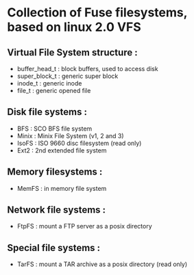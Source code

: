 # Collection of Fuse filesystems, based on linux 2.0 VFS

## Virtual File System structure :
  - buffer_head_t : block buffers, used to access disk
  - super_block_t : generic super block
  - inode_t : generic inode
  - file_t : generic opened file

## Disk file systems :
- BFS : SCO BFS file system
- Minix : Minix File System (v1, 2 and 3)
- IsoFS : ISO 9660 disc filesystem (read only)
- Ext2 : 2nd extended file system

## Memory filesystems :
- MemFS : in memory file system

## Network file systems :
- FtpFS : mount a FTP server as a posix directory

## Special file systems :
- TarFS : mount a TAR archive as a posix directory (read only)
